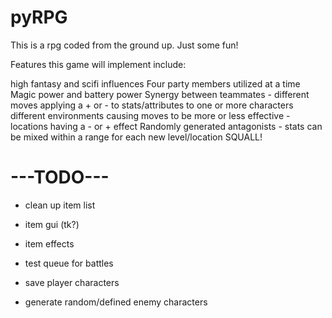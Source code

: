 # pyRPG
This is a rpg coded from the ground up. Just some fun!

Features this game will implement include:

high fantasy and scifi influences
Four party members utilized at a time
Magic power and battery power
Synergy between teammates - different moves applying a + or - to stats/attributes to one or more characters
different environments causing moves to be more or less effective - locations having a - or + effect
Randomly generated antagonists - stats can be mixed within a range for each new level/location
SQUALL!


# ---TODO---
- clean up item list
- item gui (tk?)
- item effects

- test queue for battles
- save player characters
- generate random/defined enemy characters